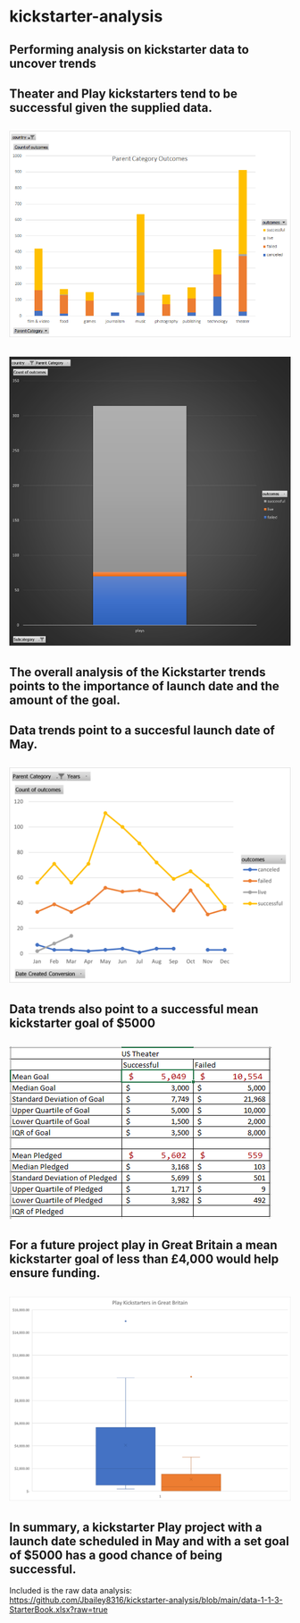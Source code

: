 # kickstarter-analysis
Performing analysis on kickstarter data to uncover trends
---
Theater and Play kickstarters tend to be successful given the supplied data.
---
![Outcomes](https://github.com/Jbailey8316/kickstarter-analysis/blob/main/Category%20Outcome%20Chart.png)
---
![Plays Chart](https://github.com/Jbailey8316/kickstarter-analysis/blob/main/Plays%20Kickstarter%20Chart.png)
---
The overall analysis of the Kickstarter trends points to the importance of launch date and the amount of the goal.
---
Data trends point to a succesful launch date of May.
---
![Launch Dates](https://github.com/Jbailey8316/kickstarter-analysis/blob/main/Outcomes%20Based%20on%20Launched%20Date%20Chart.png)
---
Data trends also point to a successful mean kickstarter goal of $5000
---
![Goal Statistics](https://github.com/Jbailey8316/kickstarter-analysis/blob/main/Descriptive%20Stats%20For%20Kickstarters.PNG)
---
For a future project play in Great Britain a mean kickstarter goal of less than £4,000 would help ensure funding.
---
![BoxPlot](https://github.com/Jbailey8316/kickstarter-analysis/blob/main/Box%20Plot%20For%20Play%20Kickstarters%20in%20GB.png)
---
In summary, a kickstarter Play project with a launch date scheduled in May and with a set goal of $5000 has a good chance of being successful.
---
Included is the raw data analysis:
https://github.com/Jbailey8316/kickstarter-analysis/blob/main/data-1-1-3-StarterBook.xlsx?raw=true
